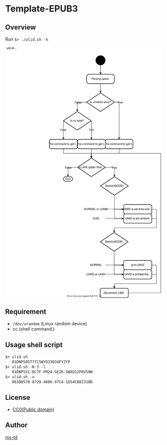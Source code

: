 # Template-EPUB3

## Overview

Run `$> ./ulid.sh -h`

![Design](./ulid-flow.svg "")

## Requirement

- `/dev/urandom` (Linux random device)
- cc (shell command.)

## Usage shell script

```
$> ulid.sh
   01DNPS05T77C5WY933034FYZYP
$> ulid.sh -N 3 -l
   01DNPSX1-DC7F-FM24-GEZK-5WXQ12P6V50W
$> ulid.sh -u
   86300570-8720-4606-97CA-1D54CB02318D
```

## License

- [CC0(Public domain)](https://creativecommons.org/publicdomain/zero/1.0/legalcode)

## Author

[ms-td](https://github.com/ms-td/)
